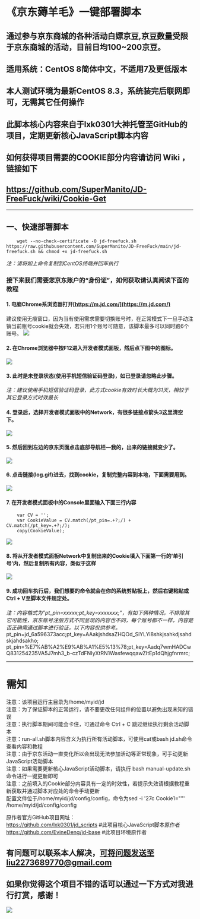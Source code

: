 # 《京东薅羊毛》一键部署脚本
## 通过参与京东商城的各种活动白嫖京豆,京豆数量受限于京东商城的活动，目前日均100~200京豆。
## 适用系统：CentOS 8简体中文，不适用7及更低版本
## 本人测试环境为最新CentOS 8.3，系统装完后联网即可，无需其它任何操作
## 此脚本核心内容来自于lxk0301大神托管至GitHub的项目，定期更新核心JavaScript脚本内容
## 如何获得项目需要的COOKIE部分内容请访问 Wiki ，链接如下
## https://github.com/SuperManito/JD-FreeFuck/wiki/Cookie-Get

***

## 一、快速部署脚本
		wget --no-check-certificate -O jd-freefuck.sh https://raw.githubusercontent.com/SuperManito/JD-FreeFuck/main/jd-freefuck.sh && chmod +x jd-freefuck.sh
_注：请将如上命令复制到CentOS终端并回车执行_

### 接下来我们需要您京东账户的“身份证”，如何获取请认真阅读下面的教程
#### 1. 电脑Chrome系浏览器打开[https://m.jd.com/](https://m.jd.com/)
建议使用无痕窗口，因为当有使用需求需要切换账号时，在正常模式下一旦手动注销当前账号cookie就会失效，若只用1个账号可随意，该脚本最多可以同时跑6个账号。
![](https://raw.githubusercontent.com/SuperManito/JD-FreeFuck/main/course/1.png)
#### 2.	在Chrome浏览器中按F12进入开发者模式面板，然后点下图中的图标。
![](https://raw.githubusercontent.com/SuperManito/JD-FreeFuck/main/course/2.png)
#### 3.	此时是未登录状态(使用手机短信验证码登录)，如已登录请忽略此步骤。
_注：建议使用手机短信验证码登录，此方式cookie有效时长大概为31天，相较于其它登录方式时效最长_
#### 4.	登录后，选择开发者模式面板中的Network，有很多链接点箭头3这里清空下。
![](https://raw.githubusercontent.com/SuperManito/JD-FreeFuck/main/course/3.png)
#### 5.	然后回到左边的京东页面点击底部导航栏—我的，出来的链接就变少了。
![](https://raw.githubusercontent.com/SuperManito/JD-FreeFuck/main/course/4.png)
#### 6.	点击链接(log.gif)进去，找到cookie，复制完整内容到本地，下面需要用到。
![](https://raw.githubusercontent.com/SuperManito/JD-FreeFuck/main/course/5.png)
#### 7.	在开发者模式面板中的Console里面输入下面三行内容
		var CV = '';
		var CookieValue = CV.match(/pt_pin=.+?;/) + CV.match(/pt_key=.+?;/);
		copy(CookieValue);

![](https://raw.githubusercontent.com/SuperManito/JD-FreeFuck/main/course/6.png)
	 
#### 8.	将从开发者模式面板Network中复制出来的Cookie填入下面第一行的’单引号’内，然后复制所有内容，类似于这样
![](https://raw.githubusercontent.com/SuperManito/JD-FreeFuck/main/course/7.png)

#### 9.	成功回车执行后，我们想要的命令就会在你的系统剪贴板上，然后右键粘贴或Ctrl + V至脚本文件规定处。

_注：内容格式为”pt_pin=xxxxx;pt_key=xxxxxxx;”，有如下俩种情况，不排除其它可能性，京东账号注册方式不同呈现的内容也不同，每个账号都不一样，内容是否正确需通过脚本进行验证，以下内容仅供参考。_
    pt_pin=jd_6a596373acc;pt_key=AAakjshdsaZHQOd_SiYLYi8shkjsahkdjsahdskjahdsakho;\
    pt_pin=%E7%AB%A2%E9%AB%A1%E5%13%78;pt_key=Aadq7wmHADCwQ831254235VA5J7mh3_b-czTdFNIyXtRN1WasfewqqawZItEp1dQhjgfnrmrc;


***


# 需知
注意：该项目运行主目录为/home/myid/jd\
注意：为了保证脚本的正常运行，请不要更改任何组件的位置以避免出现未知的错误\
注意：执行脚本期间可能会卡住，可通过命令 Ctrl + C 跳过继续执行剩余活动脚本\
注意：run-all.sh脚本内容含义为执行所有活动脚本，可使用cat或bash jd.sh命令查看内容和教程\
注意：由于京东活动一直变化所以会出现无法参加活动等正常现象，可手动更新JavaScript活动脚本\
注意：如果需要更新核心JavaScript活动脚本，请执行 bash manual-update.sh 命令进行一键更新即可\
注意：之前填入的Cookie部分内容具有一定的时效性，若提示失效请根据教程重新获取并通过脚本对应处的命令手动更新\
配置文件位于/home/myid/jd/config/config，命令为sed -i '27c Cookie1=""' /home/myid/jd/config/config

原作者官方GitHub项目网址：\
https://github.com/lxk0301/jd_scripts  #此项目核心JavaScript脚本原作者\
https://github.com/EvineDeng/jd-base   #此项目环境原作者

## 有问题可以联系本人解决，可将问题发送至liu2273689770@gmail.com
## 如果你觉得这个项目不错的话可以通过一下方式对我进行打赏，感谢！
![](https://raw.githubusercontent.com/SuperManito/JD-FreeFuck/main/course/Reward.png)

